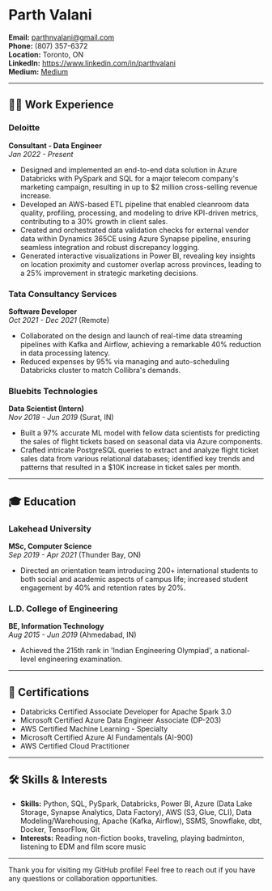 # Parth Valani

**Email:** parthnvalani@gmail.com  
**Phone:** (807) 357-6372  
**Location:** Toronto, ON  
**LinkedIn:** https://www.linkedin.com/in/parthvalani      
**Medium:** [Medium](https://medium.com/@valaniparth13)

---

## 👨‍💼 Work Experience

### Deloitte
**Consultant - Data Engineer**  
*Jan 2022 - Present*

- Designed and implemented an end-to-end data solution in Azure Databricks with PySpark and SQL for a major telecom company's marketing campaign, resulting in up to $2 million cross-selling revenue increase.
- Developed an AWS-based ETL pipeline that enabled cleanroom data quality, profiling, processing, and modeling to drive KPI-driven metrics, contributing to a 30% growth in client sales.
- Created and orchestrated data validation checks for external vendor data within Dynamics 365CE using Azure Synapse pipeline, ensuring seamless integration and robust discrepancy logging.
- Generated interactive visualizations in Power BI, revealing key insights on location proximity and customer overlap across provinces, leading to a 25% improvement in strategic marketing decisions.

### Tata Consultancy Services
**Software Developer**  
*Oct 2021 - Dec 2021* (Remote)

- Collaborated on the design and launch of real-time data streaming pipelines with Kafka and Airflow, achieving a remarkable 40% reduction in data processing latency.
- Reduced expenses by 95% via managing and auto-scheduling Databricks cluster to match Collibra's demands.

### Bluebits Technologies
**Data Scientist (Intern)**  
*Nov 2018 - Jun 2019* (Surat, IN)

- Built a 97% accurate ML model with fellow data scientists for predicting the sales of flight tickets based on seasonal data via Azure components.
- Crafted intricate PostgreSQL queries to extract and analyze flight ticket sales data from various relational databases; identified key trends and patterns that resulted in a $10K increase in ticket sales per month.

---

## 🎓 Education

### Lakehead University
**MSc, Computer Science**  
*Sep 2019 - Apr 2021* (Thunder Bay, ON)

- Directed an orientation team introducing 200+ international students to both social and academic aspects of campus life; increased student engagement by 40% and retention rates by 20%.

### L.D. College of Engineering
**BE, Information Technology**  
*Aug 2015 - Jun 2019* (Ahmedabad, IN)

- Achieved the 215th rank in 'Indian Engineering Olympiad', a national-level engineering examination.

---

## 📜 Certifications

- Databricks Certified Associate Developer for Apache Spark 3.0
- Microsoft Certified Azure Data Engineer Associate (DP-203)
- AWS Certified Machine Learning - Specialty
- Microsoft Certified Azure AI Fundamentals (AI-900)
- AWS Certified Cloud Practitioner

---

## 🛠 Skills & Interests

- **Skills:** Python, SQL, PySpark, Databricks, Power BI, Azure (Data Lake Storage, Synapse Analytics, Data Factory), AWS (S3, Glue, CLI), Data Modeling/Warehousing, Apache (Kafka, Airflow), SSMS, Snowflake, dbt, Docker, TensorFlow, Git
- **Interests:** Reading non-fiction books, traveling, playing badminton, listening to EDM and film score music

---

Thank you for visiting my GitHub profile! Feel free to reach out if you have any questions or collaboration opportunities.
